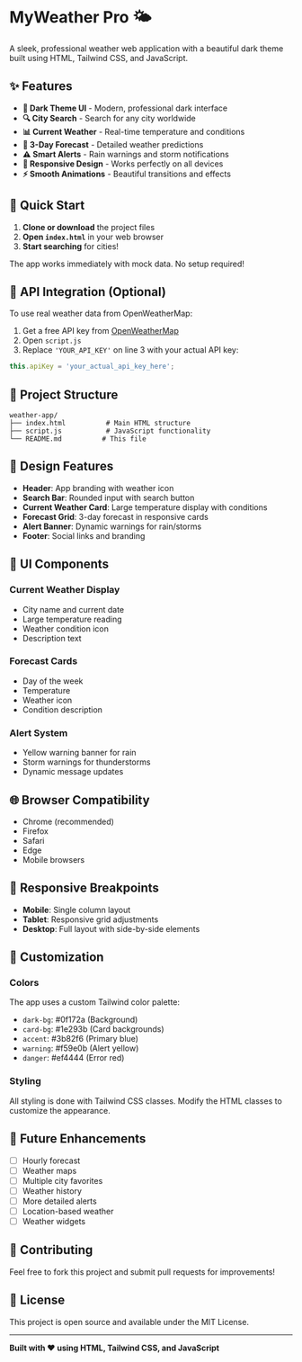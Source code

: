 # MyWeather Pro 🌤️

A sleek, professional weather web application with a beautiful dark theme built using HTML, Tailwind CSS, and JavaScript.

## ✨ Features

- **🌙 Dark Theme UI** - Modern, professional dark interface
- **🔍 City Search** - Search for any city worldwide
- **📊 Current Weather** - Real-time temperature and conditions
- **📅 3-Day Forecast** - Detailed weather predictions
- **⚠️ Smart Alerts** - Rain warnings and storm notifications
- **📱 Responsive Design** - Works perfectly on all devices
- **⚡ Smooth Animations** - Beautiful transitions and effects

## 🚀 Quick Start

1. **Clone or download** the project files
2. **Open `index.html`** in your web browser
3. **Start searching** for cities!

The app works immediately with mock data. No setup required!

## 🔧 API Integration (Optional)

To use real weather data from OpenWeatherMap:

1. Get a free API key from [OpenWeatherMap](https://openweathermap.org/api)
2. Open `script.js`
3. Replace `'YOUR_API_KEY'` on line 3 with your actual API key:

```javascript
this.apiKey = 'your_actual_api_key_here';
```

## 📁 Project Structure

```
weather-app/
├── index.html          # Main HTML structure
├── script.js           # JavaScript functionality
└── README.md          # This file
```

## 🎨 Design Features

- **Header**: App branding with weather icon
- **Search Bar**: Rounded input with search button
- **Current Weather Card**: Large temperature display with conditions
- **Forecast Grid**: 3-day forecast in responsive cards
- **Alert Banner**: Dynamic warnings for rain/storms
- **Footer**: Social links and branding

## 🎯 UI Components

### Current Weather Display
- City name and current date
- Large temperature reading
- Weather condition icon
- Description text

### Forecast Cards
- Day of the week
- Temperature
- Weather icon
- Condition description

### Alert System
- Yellow warning banner for rain
- Storm warnings for thunderstorms
- Dynamic message updates

## 🌐 Browser Compatibility

- Chrome (recommended)
- Firefox
- Safari
- Edge
- Mobile browsers

## 📱 Responsive Breakpoints

- **Mobile**: Single column layout
- **Tablet**: Responsive grid adjustments
- **Desktop**: Full layout with side-by-side elements

## 🎨 Customization

### Colors
The app uses a custom Tailwind color palette:
- `dark-bg`: #0f172a (Background)
- `card-bg`: #1e293b (Card backgrounds)
- `accent`: #3b82f6 (Primary blue)
- `warning`: #f59e0b (Alert yellow)
- `danger`: #ef4444 (Error red)

### Styling
All styling is done with Tailwind CSS classes. Modify the HTML classes to customize the appearance.

## 🔮 Future Enhancements

- [ ] Hourly forecast
- [ ] Weather maps
- [ ] Multiple city favorites
- [ ] Weather history
- [ ] More detailed alerts
- [ ] Location-based weather
- [ ] Weather widgets

## 🤝 Contributing

Feel free to fork this project and submit pull requests for improvements!

## 📄 License

This project is open source and available under the MIT License.

---

**Built with ❤️ using HTML, Tailwind CSS, and JavaScript** 